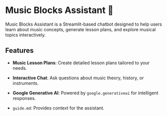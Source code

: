 # Music Blocks Assistant 🎵

Music Blocks Assistant is a Streamlit-based chatbot designed to help users learn about music concepts, generate lesson plans, and explore musical topics interactively.

## Features

- **Music Lesson Plans**: Create detailed lesson plans tailored to your needs.
- **Interactive Chat**: Ask questions about music theory, history, or instruments.
- **Google Generative AI**: Powered by `google.generativeai` for intelligent responses.

- `guide.md`: Provides context for the assistant.
